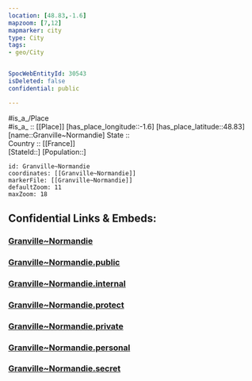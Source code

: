 ```yaml
---
location: [48.83,-1.6] 
mapzoom: [7,12] 
mapmarker: city 
type: City
tags:
- geo/City


SpocWebEntityId: 30543
isDeleted: false
confidential: public

---
```

#is_a_/Place  
#is_a_ :: [[Place]] 
[has_place_longitude::-1.6] 
[has_place_latitude::48.83] 
[name::Granville~Normandie] 
State ::  
Country :: [[France]]  
[StateId::] 
[Population::] 



```leaflet
id: Granville~Normandie
coordinates: [[Granville~Normandie]] 
markerFile: [[Granville~Normandie]] 
defaultZoom: 11 
maxZoom: 18
```


## Confidential Links & Embeds: 

### [Granville~Normandie](/_Standards/Earth/Continent/Europe/Europe~West/France/regions~France/Normandie/Granville~Normandie.md) 

### [Granville~Normandie.public](/_public/Earth/Continent/Europe/Europe~West/France/regions~France/Normandie/Granville~Normandie.public.md) 

### [Granville~Normandie.internal](/_internal/Earth/Continent/Europe/Europe~West/France/regions~France/Normandie/Granville~Normandie.internal.md) 

### [Granville~Normandie.protect](/_protect/Earth/Continent/Europe/Europe~West/France/regions~France/Normandie/Granville~Normandie.protect.md) 

### [Granville~Normandie.private](/_private/Earth/Continent/Europe/Europe~West/France/regions~France/Normandie/Granville~Normandie.private.md) 

### [Granville~Normandie.personal](/_personal/Earth/Continent/Europe/Europe~West/France/regions~France/Normandie/Granville~Normandie.personal.md) 

### [Granville~Normandie.secret](/_secret/Earth/Continent/Europe/Europe~West/France/regions~France/Normandie/Granville~Normandie.secret.md)


